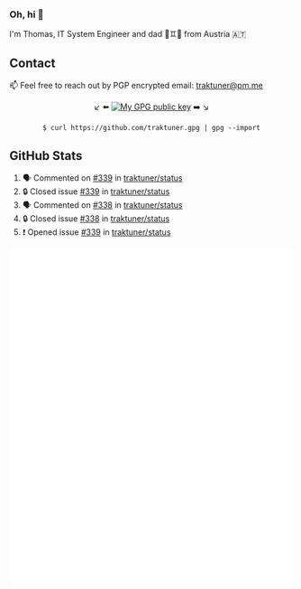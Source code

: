 ### Oh, hi 👋

I'm Thomas, IT System Engineer and dad 👶♊️👶 from Austria 🇦🇹

<!--
**traktuner/traktuner** is a ✨ _special_ ✨ repository because its `README.md` (this file) appears on your GitHub profile.

Here are some ideas to get you started:

- 🔭 I’m currently working on ...
- 🌱 I’m currently learning ...
- 👯 I’m looking to collaborate on ...
- 🤔 I’m looking for help with ...
- 💬 Ask me about ...
- 📫 How to reach me: ...
- 😄 Pronouns: ...
- ⚡ Fun fact: ...
-->

## Contact
📫 Feel free to reach out by PGP encrypted email:
traktuner@pm.me

<div align="center" markdown="1">

↙️ ⬅️ [![My GPG public key](https://img.shields.io/badge/PGP%20public%20key-6D4AFF?style=for-the-badge)](https://github.com/traktuner.gpg) ➡️ ↘️

```shell
$ curl https://github.com/traktuner.gpg | gpg --import
```

</div>

## GitHub Stats
<!--START_SECTION:activity-->
1. 🗣 Commented on [#339](https://github.com/traktuner/status/issues/339#issuecomment-2061021497) in [traktuner/status](https://github.com/traktuner/status)
2. 🔒 Closed issue [#339](https://github.com/traktuner/status/issues/339) in [traktuner/status](https://github.com/traktuner/status)
3. 🗣 Commented on [#338](https://github.com/traktuner/status/issues/338#issuecomment-2061021394) in [traktuner/status](https://github.com/traktuner/status)
4. 🔒 Closed issue [#338](https://github.com/traktuner/status/issues/338) in [traktuner/status](https://github.com/traktuner/status)
5. ❗ Opened issue [#339](https://github.com/traktuner/status/issues/339) in [traktuner/status](https://github.com/traktuner/status)
<!--END_SECTION:activity-->

![](https://github.com/traktuner/traktuner/blob/master/generated/overview.svg)
![](https://github.com/traktuner/traktuner/blob/master/generated/languages.svg)
